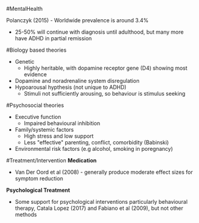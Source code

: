 #MentalHealth 

Polanczyk (2015) - Worldwide prevalence is around 3.4%
- 25-50% will continue with diagnosis until adulthood, but many more have ADHD in partial remission
 
 #Biology based theories
 - Genetic
	 - Highly heritable, with dopamine receptor gene (D4) showing most evidence
 - Dopamine and noradrenaline system disregulation
 - Hypoarousal hypthesis (not unique to ADHD)
	 - Stimuli not sufficiently arousing, so behaviour is stimulus seeking

#Psychosocial theories
- Executive function
	- Impaired behavioural inhibition
- Family/systemic factors
	- High stress and low support
	- Less "effective" parenting, conflict, comorbidity (Babinski)
- Environmental risk factors (e.g alcohol, smoking in poregnancy)


#Treatment/Intervention
**Medication**
- Van Der Oord et al (2008) - generally produce moderate effect sizes for symptom reduction

**Psychological Treatment**
- Some support for psychological interventions particularly behavioural therapy, Catala Lopez (2017) and Fabiano et al (2009), but not other methods

